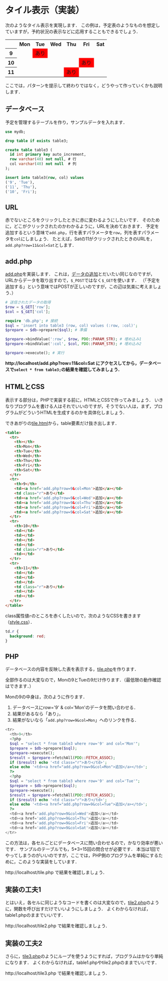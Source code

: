 # タイル表示（実装）

次のようなタイル表示を実現します．
この例は，予定表のようなものを想定していますが，予約状況の表示などに応用することもできるでしょう．

<table>
  <tr>
    <th></th>
    <th>Mon</th>
    <th>Tue</th>
    <th>Wed</th>
    <th>Thu</th>
    <th>Fri</th>
    <th>Sat</th>
  </tr>
  <tr>
    <th>9</th>
    <td></td>
    <td style="background:red;">あり</td>
    <td></td>
    <td></td>
    <td></td>
    <td></td>
  </tr>
  <tr>
    <th>10</th>
    <td></td>
    <td></td>
    <td></td>
    <td></td>
    <td style="background:red;">あり</td>
    <td></td>
  </tr>
  <tr>
    <th>11</th>
    <td></td>
    <td></td>
    <td></td>
    <td style="background:red;">あり</td>
    <td></td>
    <td></td>
  </tr>
</table>

ここでは，パターンを提示して終わりではなく，どうやって作っていくかも説明します．

## データベース

予定を管理するテーブルを作り，サンプルデータを入れます．

```sql
use mydb;

drop table if exists table3;

create table table3 (
  id int primary key auto_increment,
  row varchar(40) not null, # 行
  col varchar(40) not null  # 列
);

insert into table3(row, col) values
('9', 'Tue'),
('11', 'Thu'),
('10', 'Fri');
```

## URL

赤でないところをクリックしたときに赤に変わるようにしたいです．
そのために，どこがクリックされたのかわかるように，URLを決めておきます．
予定を追加するという意味で`add.php`，行を表すパラメータを`row`，列を表すパラメータを`col`にしましょう．
たとえば，Satの11がクリックされたときのURLを，`add.php?row=11&col=Sat`とします．

## add.php

[add.php](add.php)を実装します．
これは，[データの追加](../post/)とだいたい同じなのですが，URLからデータを取り出すので，`$_POST`ではなく`$_GET`を使います．
（「予定を追加する」という意味ではPOSTが正しいのですが，この辺は気楽に考えましょう．）

```php
# 送信されたデータの取得
$row = $_GET['row'];
$col = $_GET['col'];

require 'db.php'; # 接続
$sql = 'insert into table3 (row, col) values (:row, :col)';
$prepare = $db->prepare($sql); # 準備

$prepare->bindValue(':row', $row, PDO::PARAM_STR); # 埋め込み1
$prepare->bindValue(':col', $col, PDO::PARAM_STR); # 埋め込み2

$prepare->execute(); # 実行
```

**http://localhost/add.php?row=11&col=Sat にアクセスしてから，データベースで`select * from table3;`の結果を確認してみましょう．**

## HTMLとCSS

表示する部分は，PHPで実装する前に，HTMLとCSSで作ってみましょう．
いきなりプログラムを書ける人はそれでいいのですが，そうでない人は，まず，プログラムがどういうHTMLを生成するのかを具体化しましょう．

できあがりの[tile.html](tile.html)から，table要素だけ抜き出します．

```html
<table>
  <tr>
    <th></th>
    <th>Mon</th>
    <th>Tue</th>
    <th>Wed</th>
    <th>Thu</th>
    <th>Fri</th>
    <th>Sat</th>
  </tr>
  <tr>
    <th>9</th>
    <td><a href='add.php?row=9&col=Mon'>追加</a></td>
    <td class="r">あり</td>
    <td><a href='add.php?row=9&col=Wed'>追加</a></td>
    <td><a href='add.php?row=9&col=Thu'>追加</a></td>
    <td><a href='add.php?row=9&col=Fri'>追加</a></td>
    <td><a href='add.php?row=9&col=Sat'>追加</a></td>
  </tr>
  <tr>
    <th>10</th>
    <td></td>
    <td></td>
    <td></td>
    <td></td>
    <td class="r">あり</td>
    <td></td>
  </tr>
  <tr>
    <th>11</th>
    <td></td>
    <td></td>
    <td></td>
    <td class="r">あり</td>
    <td></td>
    <td></td>
  </tr>
</table>
```

class属性値`r`のところを赤くしたいので，次のようなCSSを書きます（[style.css](style.css)）．

```css
td.r {
  background: red;
}
```

## PHP

データベースの内容を反映した表を表示する，[tile.php](tile.php)を作ります．

全部作るのは大変なので，Monの9とTueの9だけ作ります．（最低限の動作確認はできます．）

Monの9の中身は，次のように作ります．

1. データベースにrow='9' & col='Mon'のデータを問い合わせる．
1. 結果があるなら「あり」，
1. 結果がないなら「`add.php?row=9&col=Mon`」へのリンクを作る．

```php
<tr>
  <th>9</th>
  <?php 
  $sql = "select * from table3 where row='9' and col='Mon'";
  $prepare = $db->prepare($sql);
  $prepare->execute();
  $result = $prepare->fetchAll(PDO::FETCH_ASSOC);
  if ($result) echo '<td class="r">あり</td>';
  else echo '<td><a href="add.php?row=9&col=Mon">追加</a></td>';
  ?>
  <?php 
  $sql = "select * from table3 where row='9' and col='Tue'";
  $prepare = $db->prepare($sql);
  $prepare->execute();
  $result = $prepare->fetchAll(PDO::FETCH_ASSOC);
  if ($result) echo '<td class="r">あり</td>';
  else echo '<td><a href="add.php?row=9&col=Tue">追加</a></td>';
  ?>
  <td><a href='add.php?row=9&col=Wed'>追加</a></td>
  <td><a href='add.php?row=9&col=Thu'>追加</a></td>
  <td><a href='add.php?row=9&col=Fri'>追加</a></td>
  <td><a href='add.php?row=9&col=Sat'>追加</a></td>
</tr>
```

この方法は，各セルごとにデータベースに問い合わせるので，かなり効率が悪いです．
サンプルのテーブルでも，5*3=15回の問合せが必要です．
本当は1回でやってしまうのがいいのですが，ここでは，PHP側のプログラムを単純にするために，このような実装をしています．

http://localhost/tile.php で結果を確認しましょう．

## 実装の工夫1

とはいえ，各セルに同じようなコードを書くのは大変なので，[tile2.php](tile2.php)のように，関数を呼び出すだけでいいようにしましょう．
よくわからなければ，table1.phpのままでいいです．

http://localhost/tile2.php で結果を確認しましょう．

## 実装の工夫2

さらに，[tile3.php](tile3.php)のようにループを使うようにすれば，プログラムはかなり単純になります．
よくわからなければ，table1.phpやtile2.phpのままでいいです．

http://localhost/tile3.php で結果を確認しましょう．
